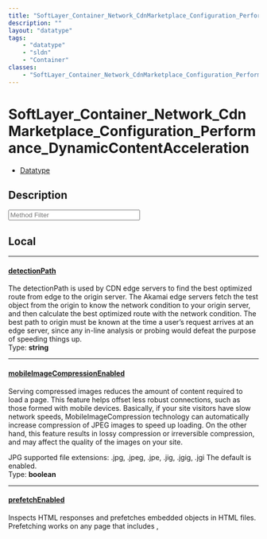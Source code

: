 ```yaml
---
title: "SoftLayer_Container_Network_CdnMarketplace_Configuration_Performance_DynamicContentAcceleration"
description: ""
layout: "datatype"
tags:
    - "datatype"
    - "sldn"
    - "Container"
classes:
    - "SoftLayer_Container_Network_CdnMarketplace_Configuration_Performance_DynamicContentAcceleration"
---
```


# SoftLayer_Container_Network_CdnMarketplace_Configuration_Performance_DynamicContentAcceleration
<div id='service-datatype'>
    <ul id='sldn-reference-tabs'>
        <li id='datatype'> <a href='/reference/datatypes/SoftLayer_Container_Network_CdnMarketplace_Configuration_Performance_DynamicContentAcceleration' >Datatype</a></li>
    </ul>
</div>

## Description 






<!-- Service Filer BEGIN -->
<div class="view-filters">
        <div class="clearfix">
            <div class="search-input-box">
                <input placeholder="Method Filter" onkeyup="titleSearch(inputId='prop-input', divId='properties', elementClass='prop-row')" 
                    type="text" id="prop-input" value="" size="30" maxlength="128" class="form-text">
            </div>
        </div>
</div>
<!-- Service Filer END -->

<div id="properties" class="content">
<div id="localProperties" class="prop-content" >

## Local
-----
[detectionPath]: #detectionpath
#### [detectionPath]
The detectionPath is used by CDN edge servers to find the best optimized route from edge to the origin server. The Akamai edge servers fetch the test object from the origin to know the network condition to your origin server, and then calculate the best optimized route with the network condition. The best path to origin must be known at the time a user’s request arrives at an edge server, since any in-line analysis or probing would defeat the purpose of speeding things up.   
<span class="type-label">Type: </span>**string**

-----
[mobileImageCompressionEnabled]: #mobileimagecompressionenabled
#### [mobileImageCompressionEnabled]
Serving compressed images reduces the amount of content required to load a page. This feature helps offset less robust connections, such as those formed with mobile devices. Basically, if your site visitors have slow network speeds, MobileImageCompression technology can automatically increase compression of JPEG images to speed up loading. On the other hand, this feature results in lossy compression or irreversible compression, and may affect the quality of the images on your site. 

JPG supported file extensions: .jpg, .jpeg, .jpe, .jig, .jgig, .jgi The default is enabled.   
<span class="type-label">Type: </span>**boolean**

-----
[prefetchEnabled]: #prefetchenabled
#### [prefetchEnabled]
Inspects HTML responses and prefetches embedded objects in HTML files. Prefetching works on any page that includes <img>, <script>, or <link> tags that specify relative paths. It also works when the resource hostname matches the request domain in the HTML file, and it is part of a fully qualified URI. When set to true, edge servers prefetch objects with the following file extensions: 

aif, aiff, au, avi, bin, bmp, cab, carb, cct, cdf, class, css, doc, dcr, dtd, exe, flv, gcf, gff, gif, grv, hdml, hqx, ico, ini, jpeg, jpg, js, mov, mp3, nc, pct, pdf, png, ppc, pws, swa, swf, txt, vbs, w32, wav, wbmp, wml, wmlc, wmls, wmlsc, xsd, and zip. 

The default is enabled.   
<span class="type-label">Type: </span>**boolean**

</div>
<!-- LOCAL PROPERTY END -->

</div>


